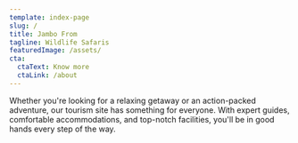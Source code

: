 ```yaml
---
template: index-page
slug: /
title: Jambo From
tagline: Wildlife Safaris
featuredImage: /assets/
cta:
  ctaText: Know more
  ctaLink: /about
---
```


Whether you're looking for a relaxing getaway or an action-packed adventure, our tourism site has something for everyone. With expert guides, comfortable accommodations, and top-notch facilities, you'll be in good hands every step of the way.